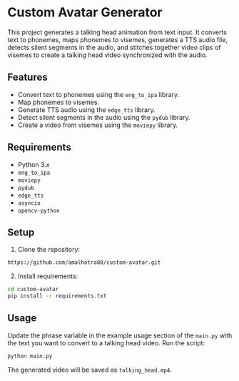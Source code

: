 # Custom Avatar Generator

This project generates a talking head animation from text input. It converts text to phonemes, maps phonemes to visemes, generates a TTS audio file, detects silent segments in the audio, and stitches together video clips of visemes to create a talking head video synchronized with the audio.

## Features

- Convert text to phonemes using the `eng_to_ipa` library.
- Map phonemes to visemes.
- Generate TTS audio using the `edge_tts` library.
- Detect silent segments in the audio using the `pydub` library.
- Create a video from visemes using the `moviepy` library.

## Requirements
- Python 3.x
- `eng_to_ipa`
- `moviepy`
- `pydub`
- `edge_tts`
- `asyncio`
- `opencv-python`

## Setup

1. Clone the repository:

```bash
https://github.com/amalhotra08/custom-avatar.git
```
2. Install requirements:
```bash
cd custom-avatar
pip install -r requirements.txt
```

## Usage
Update the phrase variable in the example usage section of the `main.py` with the text you want to convert to a talking head video. Run the script:
```bash
python main.py
```
The generated video will be saved as `talking_head.mp4`.